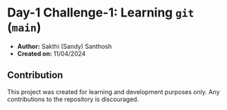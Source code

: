 # Day-1 Challenge-1: Learning `git` (`main`)

- **Author:** Sakthi (Sandy) Santhosh
- **Created on:** 11/04/2024

## Contribution

This project was created for learning and development purposes only. Any contributions to the repository is discouraged.
